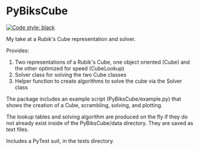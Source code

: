# PyBiksCube

[![Code style: black](https://img.shields.io/badge/code%20style-black-000000.svg)](https://github.com/psf/black)

My take at a Rubik's Cube representation and solver.

Provides:
1. Two representations of a Rubik's Cube, one object oriented (Cube) and the other optimized for speed (CubeLookup)
2. Solver class for solving the two Cube classes
3. Helper function to create algorithms to solve the cube via the Solver class

The package includes an example script (PyBiksCube/example.py) that
shows the creation of a Cube, scrambling, solving, and plotting.

The lookup tables and solving algorithm are produced on the fly if they
do not already exist inside of the PyBiksCube/data directory. They are 
saved as text files.

Includes a PyTest suit, in the tests directory.